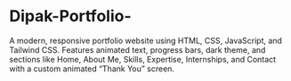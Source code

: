 # Dipak-Portfolio-
A modern, responsive portfolio website using HTML, CSS, JavaScript, and Tailwind CSS. Features animated text, progress bars, dark theme, and sections like Home, About Me, Skills, Expertise, Internships, and Contact with a custom animated “Thank You” screen.
